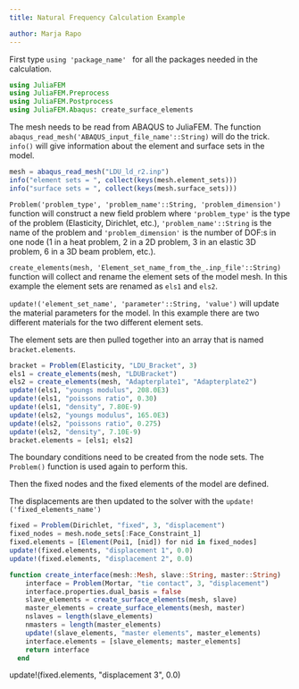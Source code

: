 ```yaml
---
title: Natural Frequency Calculation Example

author: Marja Rapo
---
```



First type ```using 'package_name' ``` for all the packages needed in the calculation.

```julia
using JuliaFEM
using JuliaFEM.Preprocess
using JuliaFEM.Postprocess
using JuliaFEM.Abaqus: create_surface_elements
```

The mesh needs to be read from ABAQUS to JuliaFEM. The function ```abaqus_read_mesh('ABAQUS_input_file_name'::String)``` will do the trick.
```info()``` will give information about the element and surface sets in the model.

```julia
mesh = abaqus_read_mesh("LDU_ld_r2.inp")
info("element sets = ", collect(keys(mesh.element_sets)))
info("surface sets = ", collect(keys(mesh.surface_sets)))
```

```Problem('problem_type', 'problem_name'::String, 'problem_dimension')``` function will construct a new field problem where ```'problem_type'``` is the type of the problem (Elasticity, Dirichlet, etc.), ```'problem_name'::String``` is the name of the problem and ```'problem_dimension'``` is the number of DOF:s in one node (1 in a heat problem, 2 in a 2D problem, 3 in an elastic 3D problem, 6 in a 3D beam problem, etc.).

```create_elements(mesh, 'Element_set_name_from_the_.inp_file'::String)``` function will collect and rename the element sets of the model mesh. In this example the element sets are renamed as ```els1``` and ```els2```.

```update!('element_set_name', 'parameter'::String, 'value')``` will update the material parameters for the model. In this example there are two different materials for the two different element sets.

The element sets are then pulled together into an array that is named ```bracket.elements```.

```julia
bracket = Problem(Elasticity, "LDU_Bracket", 3)
els1 = create_elements(mesh, "LDUBracket")
els2 = create_elements(mesh, "Adapterplate1", "Adapterplate2")
update!(els1, "youngs modulus", 208.0E3)
update!(els1, "poissons ratio", 0.30)
update!(els1, "density", 7.80E-9)
update!(els2, "youngs modulus", 165.0E3)
update!(els2, "poissons ratio", 0.275)
update!(els2, "density", 7.10E-9)
bracket.elements = [els1; els2]
```

The boundary conditions need to be created from the node sets. The ```Problem()``` function is used again to perform this.

Then the fixed nodes and the fixed elements of the model are defined.

The displacements are then updated to the solver with the ```update!('fixed_elements_name')```

```julia
fixed = Problem(Dirichlet, "fixed", 3, "displacement")
fixed_nodes = mesh.node_sets[:Face_Constraint_1]
fixed.elements = [Element(Poi1, [nid]) for nid in fixed_nodes]
update!(fixed.elements, "displacement 1", 0.0)
update!(fixed.elements, "displacement 2", 0.0)
```


```julia
function create_interface(mesh::Mesh, slave::String, master::String)
    interface = Problem(Mortar, "tie contact", 3, "displacement")
    interface.properties.dual_basis = false
    slave_elements = create_surface_elements(mesh, slave)
    master_elements = create_surface_elements(mesh, master)
    nslaves = length(slave_elements)
    nmasters = length(master_elements)
    update!(slave_elements, "master elements", master_elements)
    interface.elements = [slave_elements; master_elements]
    return interface
  end
```

update!(fixed.elements, "displacement 3", 0.0)
```
